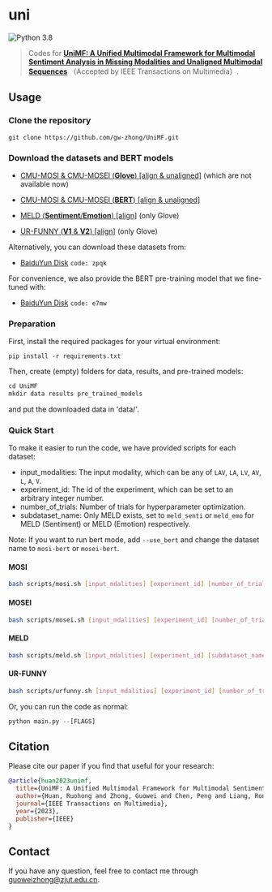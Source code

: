 # uni
![Python 3.8](https://img.shields.io/badge/python-3.8-green)

>Codes for **[UniMF: A Unified Multimodal Framework for Multimodal Sentiment Analysis in Missing Modalities and Unaligned Multimodal Sequences](https://ieeexplore.ieee.org/document/10339893)** （Accepted by IEEE Transactions on Multimedia）.

## Usage
### Clone the repository
    git clone https://github.com/gw-zhong/UniMF.git
### Download the datasets and BERT models
+ [CMU-MOSI & CMU-MOSEI (**Glove**) [align & unaligned]](http://immortal.multicomp.cs.cmu.edu/raw_datasets/processed_data/) (which are not available now)

+ [CMU-MOSI & CMU-MOSEI (**BERT**) [align & unaligned]](https://github.com/thuiar/MMSA)

+ [MELD (**Sentiment**/**Emotion**) [align]](https://drive.google.com/drive/folders/10j3bWgAwD6i4obYoOWlxDYQQuX7DPPwa?usp=sharing) (only Glove)

+ [UR-FUNNY (**V1** & **V2**) [align]](https://github.com/ROC-HCI/UR-FUNNY) (only Glove)

Alternatively, you can download these datasets from:
- [BaiduYun Disk](https://pan.baidu.com/s/16UcDXgwmq9kxHf6ziJcChw) ```code: zpqk```

For convenience, we also provide the BERT pre-training model that we fine-tuned with:

- [BaiduYun Disk](https://pan.baidu.com/s/12zhRpTEx5589Bmo0OAF5cg) ```code: e7mw```

### Preparation
First, install the required packages for your virtual environment:
 ```
pip install -r requirements.txt
 ```
Then, create (empty) folders for data, results, and pre-trained models:
 ```python
cd UniMF
 mkdir data results pre_trained_models
```
and put the downloaded data in 'data/'.
### Quick Start
To make it easier to run the code, we have provided scripts for each dataset:
- input_modalities: The input modality, which can be any of ```LAV```, ```LA```, ```LV```, ```AV```, ```L```, ```A```, ```V```.
- experiment_id: The id of the experiment, which can be set to an arbitrary integer number.
- number_of_trials: Number of trials for hyperparameter optimization.
- subdataset_name: Only MELD exists, set to ```meld_senti``` or ```meld_emo``` for MELD (Sentiment) or MELD (Emotion) respectively.

Note: If you want to run bert mode, add ```--use_bert``` and change the dataset name to ```mosi-bert``` or ```mosei-bert```.
#### MOSI
```bash
bash scripts/mosi.sh [input_mdalities] [experiment_id] [number_of_trials]
```
#### MOSEI
```bash
bash scripts/mosei.sh [input_mdalities] [experiment_id] [number_of_trials]
```
#### MELD
```bash
bash scripts/meld.sh [input_mdalities] [experiment_id] [subdataset_name] [number_of_trials]
```
#### UR-FUNNY
```bash
bash scripts/urfunny.sh [input_mdalities] [experiment_id] [number_of_trials]
```
Or, you can run the code as normal:
 ```python
python main.py --[FLAGS]
 ```
## Citation
Please cite our paper if you find that useful for your research:
 ```bibtex
@article{huan2023unimf,
   title={UniMF: A Unified Multimodal Framework for Multimodal Sentiment Analysis in Missing Modalities and Unaligned Multimodal Sequences},
   author={Huan, Ruohong and Zhong, Guowei and Chen, Peng and Liang, Ronghua},
   journal={IEEE Transactions on Multimedia},
   year={2023},
   publisher={IEEE}
}
 ```
## Contact
If you have any question, feel free to contact me through [guoweizhong@zjut.edu.cn](guoweizhong@zjut.edu.cn).
